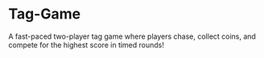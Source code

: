 # Tag-Game
A fast-paced two-player tag game where players chase, collect coins, and compete for the highest score in timed rounds!
